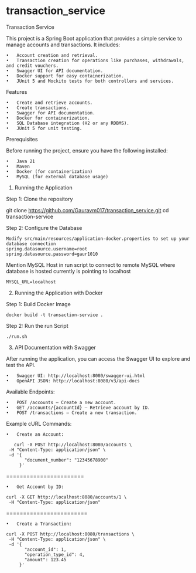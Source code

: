 # transaction_service
Transaction Service

This project is a Spring Boot application that provides a simple service to manage accounts and transactions. It includes:

	•	Account creation and retrieval.
	•	Transaction creation for operations like purchases, withdrawals, and credit vouchers.
	•	Swagger UI for API documentation.
	•	Docker support for easy containerization.
	•	JUnit 5 and Mockito tests for both controllers and services.

Features

	•	Create and retrieve accounts.
	•	Create transactions.
	•	Swagger for API documentation.
	•	Docker for containerization.
	•	SQL Database integration (H2 or any RDBMS).
	•	JUnit 5 for unit testing.

Prerequisites

Before running the project, ensure you have the following installed:

	•	Java 21
	•	Maven
	•	Docker (for containerization)
	•	MySQL (for external database usage)

1. Running the Application

Step 1: Clone the repository

git clone https://github.com/Gauravm017/transaction_service.git
cd transaction-service

Step 2: Configure the Database

    Modify src/main/resources/application-docker.properties to set up your database connection
    spring.datasource.username=root
    spring.datasource.password=gaur1010

Mention MySQL Host in run script to connect to remote MySQL where database is hosted currently
is pointing to localhost
    
    MYSQL_URL=localhost

2. Running the Application with Docker 
    
Step 1: Build Docker Image

    docker build -t transaction-service .

Step 2: Run the run Script

    ./run.sh

3. API Documentation with Swagger

After running the application, you can access the Swagger UI to explore and test the API.
    
    •   Swagger UI: http://localhost:8080/swagger-ui.html
	•   OpenAPI JSON: http://localhost:8080/v3/api-docs

Available Endpoints:

	•	POST /accounts – Create a new account.
	•	GET /accounts/{accountId} – Retrieve account by ID.
	•	POST /transactions – Create a new transaction.


Example cURL Commands:

	•	Create an Account:

       curl -X POST http://localhost:8080/accounts \
     -H "Content-Type: application/json" \
     -d '{
           "document_number": "12345678900"
         }'
=======================

    •	Get Account by ID:

    curl -X GET http://localhost:8080/accounts/1 \
     -H "Content-Type: application/json"


========================

    •	Create a Transaction:

    curl -X POST http://localhost:8080/transactions \
     -H "Content-Type: application/json" \
     -d '{
           "account_id": 1,
           "operation_type_id": 4,
           "amount": 123.45
         }'





